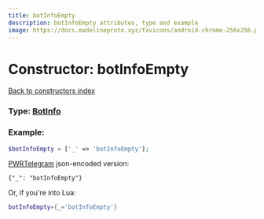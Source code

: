 ```yaml
---
title: botInfoEmpty
description: botInfoEmpty attributes, type and example
image: https://docs.madelineproto.xyz/favicons/android-chrome-256x256.png
---
```

# Constructor: botInfoEmpty  
[Back to constructors index](index.md)






### Type: [BotInfo](../types/BotInfo.md)


### Example:

```php
$botInfoEmpty = ['_' => 'botInfoEmpty'];
```  

[PWRTelegram](https://pwrtelegram.xyz) json-encoded version:

```
{"_": "botInfoEmpty"}
```


Or, if you're into Lua:

```lua
botInfoEmpty={_='botInfoEmpty'}

```


